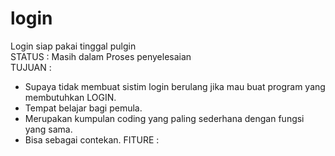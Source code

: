 # login <br>
Login siap pakai tinggal pulgin <br>
STATUS : Masih dalam Proses penyelesaian <br>
TUJUAN : 
- Supaya tidak membuat sistim login berulang jika mau buat program yang membutuhkan LOGIN.
- Tempat belajar bagi pemula.
- Merupakan kumpulan coding yang paling sederhana dengan fungsi yang sama.
- Bisa sebagai contekan.
FITURE :
